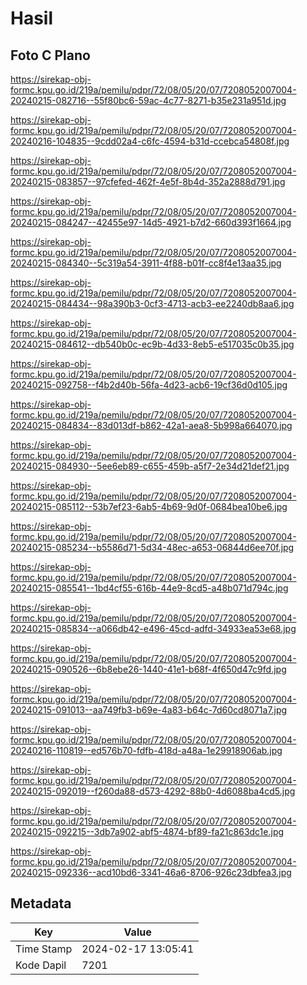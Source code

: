 # Hasil

## Foto C Plano

https://sirekap-obj-formc.kpu.go.id/219a/pemilu/pdpr/72/08/05/20/07/7208052007004-20240215-082716--55f80bc6-59ac-4c77-8271-b35e231a951d.jpg

https://sirekap-obj-formc.kpu.go.id/219a/pemilu/pdpr/72/08/05/20/07/7208052007004-20240216-104835--9cdd02a4-c6fc-4594-b31d-ccebca54808f.jpg

https://sirekap-obj-formc.kpu.go.id/219a/pemilu/pdpr/72/08/05/20/07/7208052007004-20240215-083857--97cfefed-462f-4e5f-8b4d-352a2888d791.jpg

https://sirekap-obj-formc.kpu.go.id/219a/pemilu/pdpr/72/08/05/20/07/7208052007004-20240215-084247--42455e97-14d5-4921-b7d2-660d393f1664.jpg

https://sirekap-obj-formc.kpu.go.id/219a/pemilu/pdpr/72/08/05/20/07/7208052007004-20240215-084340--5c319a54-3911-4f88-b01f-cc8f4e13aa35.jpg

https://sirekap-obj-formc.kpu.go.id/219a/pemilu/pdpr/72/08/05/20/07/7208052007004-20240215-084434--98a390b3-0cf3-4713-acb3-ee2240db8aa6.jpg

https://sirekap-obj-formc.kpu.go.id/219a/pemilu/pdpr/72/08/05/20/07/7208052007004-20240215-084612--db540b0c-ec9b-4d33-8eb5-e517035c0b35.jpg

https://sirekap-obj-formc.kpu.go.id/219a/pemilu/pdpr/72/08/05/20/07/7208052007004-20240215-092758--f4b2d40b-56fa-4d23-acb6-19cf36d0d105.jpg

https://sirekap-obj-formc.kpu.go.id/219a/pemilu/pdpr/72/08/05/20/07/7208052007004-20240215-084834--83d013df-b862-42a1-aea8-5b998a664070.jpg

https://sirekap-obj-formc.kpu.go.id/219a/pemilu/pdpr/72/08/05/20/07/7208052007004-20240215-084930--5ee6eb89-c655-459b-a5f7-2e34d21def21.jpg

https://sirekap-obj-formc.kpu.go.id/219a/pemilu/pdpr/72/08/05/20/07/7208052007004-20240215-085112--53b7ef23-6ab5-4b69-9d0f-0684bea10be6.jpg

https://sirekap-obj-formc.kpu.go.id/219a/pemilu/pdpr/72/08/05/20/07/7208052007004-20240215-085234--b5586d71-5d34-48ec-a653-06844d6ee70f.jpg

https://sirekap-obj-formc.kpu.go.id/219a/pemilu/pdpr/72/08/05/20/07/7208052007004-20240215-085541--1bd4cf55-616b-44e9-8cd5-a48b071d794c.jpg

https://sirekap-obj-formc.kpu.go.id/219a/pemilu/pdpr/72/08/05/20/07/7208052007004-20240215-085834--a066db42-e496-45cd-adfd-34933ea53e68.jpg

https://sirekap-obj-formc.kpu.go.id/219a/pemilu/pdpr/72/08/05/20/07/7208052007004-20240215-090526--6b8ebe26-1440-41e1-b68f-4f650d47c9fd.jpg

https://sirekap-obj-formc.kpu.go.id/219a/pemilu/pdpr/72/08/05/20/07/7208052007004-20240215-091013--aa749fb3-b69e-4a83-b64c-7d60cd8071a7.jpg

https://sirekap-obj-formc.kpu.go.id/219a/pemilu/pdpr/72/08/05/20/07/7208052007004-20240216-110819--ed576b70-fdfb-418d-a48a-1e29918906ab.jpg

https://sirekap-obj-formc.kpu.go.id/219a/pemilu/pdpr/72/08/05/20/07/7208052007004-20240215-092019--f260da88-d573-4292-88b0-4d6088ba4cd5.jpg

https://sirekap-obj-formc.kpu.go.id/219a/pemilu/pdpr/72/08/05/20/07/7208052007004-20240215-092215--3db7a902-abf5-4874-bf89-fa21c863dc1e.jpg

https://sirekap-obj-formc.kpu.go.id/219a/pemilu/pdpr/72/08/05/20/07/7208052007004-20240215-092336--acd10bd6-3341-46a6-8706-926c23dbfea3.jpg


## Metadata

| Key        | Value               |
| ---------- | ------------------- |
| Time Stamp | 2024-02-17 13:05:41 |
| Kode Dapil | 7201                |



